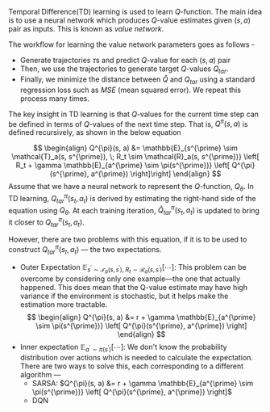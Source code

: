 Temporal Difference(TD) learning is used to learn $Q$-function. The main idea is to use a neural network which produces $Q$-value estimates given $(s, a)$ pair as inputs. This is known as _value network_.

The workflow for learning the value network parameters goes as follows - 
- Generate trajectories $\tau$s and predict $Q$-value for each $(s, a)$ pair
- Then, we use the trajectories to generate target $Q$-values $Q_{tar}$.
- Finally, we minimize the distance between $\hat{Q}$ and $Q_{tar}$ using a standard regression loss such as _MSE_ (mean squared error).
We repeat this process many times.

The key insight in TD learning is that $Q$-values for the current time step can be defined in terms of $Q$-values of the next time step. That is, $Q^{\pi}(s, a)$ is defined recursively, as shown in the below equation

$$
\begin{align}
	Q^{\pi}(s, a) &= \mathbb{E}_{s^{\prime} \sim \mathcal{T}_a(s, s^{\prime}), \; R_t \sim \mathcal{R}_a(s, s^{\prime})} \left[ R_t + \gamma \mathbb{E}_{a^{\prime} \sim \pi(s^{\prime})} \left[ Q^{\pi}(s^{\prime}, a^{\prime}) \right]\right]
\end{align}
$$
Assume that we have a neural network to represent the $Q$-function, $Q_{\theta}$. In TD learning, $Q^{\pi}_{tar}(s_t, a_t)$ is derived by estimating the right-hand side of the equation using $Q_{\theta}$. At each training iteration, $\hat{Q}^{\pi}_{tar}(s_t, a_t)$ is updated to bring it closer to $Q^{\pi}_{tar}(s_t, a_t)$.

However, there are two problems with this equation, if it is to be used to construct $Q^{\pi}_{tar}(s_t, a_t)$ — the two expectations.
- Outer Expectation $\mathbb{E}_{s^{\prime} \sim \mathcal{T}_a(s, s^{\prime}), \; R_t \sim \mathcal{R}_a(s, s^{\prime})} \left[ \cdots \right]$: This problem can be overcome by considering only one example—the one that actually happened. This does mean that the Q-value estimate may have high variance if the environment is stochastic, but it helps make the estimation more tractable.
$$
\begin{align}
	Q^{\pi}(s, a) &= r + \gamma \mathbb{E}_{a^{\prime} \sim \pi(s^{\prime})} \left[ Q^{\pi}(s^{\prime}, a^{\prime}) \right]
\end{align}
$$
- Inner expectation $\mathbb{E}_{a^{\prime} \sim \pi(s^{\prime})} \left[ \cdots \right]$: We don't know the probability distribution over actions which is needed to calculate the expectation. There are two ways to solve this, each corresponding to a different algorithm — 
	- SARSA: $Q^{\pi}(s, a) &= r + \gamma \mathbb{E}_{a^{\prime} \sim \pi(s^{\prime})} \left[ Q^{\pi}(s^{\prime}, a^{\prime}) \right]$
	- DQN